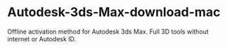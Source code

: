 # Autodesk-3ds-Max-download-mac
Offline activation method for Autodesk 3ds Max. Full 3D tools without internet or Autodesk ID.

